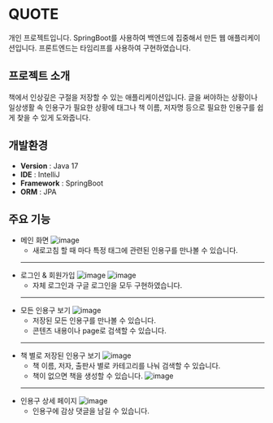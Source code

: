 # QUOTE
개인 프로젝트입니다. SpringBoot를 사용하여 백엔드에 집중해서 만든 웹 애플리케이션입니다. 프론트엔드는 타임리프를 사용하여 구현하였습니다.

## 프로젝트 소개
책에서 인상깊은 구절을 저장할 수 있는 애플리케이션입니다.
글을 써야하는 상황이나 일상생활 속 인용구가 필요한 상황에 태그나 책 이름, 저자명 등으로 필요한 인용구를 쉽게 찾을 수 있게 도와줍니다.

## 개발환경
- **Version** : Java 17
- **IDE** : IntelliJ
- **Framework** : SpringBoot
- **ORM** : JPA

## 주요 기능

- 메인 화면
  ![image](https://github.com/joungeun0825/quoteProject/assets/160833920/8e7bdfe6-96aa-4009-8f25-5e45628c60ac)
  - 새로고침 할 때 마다 특정 태그에 관련된 인용구를 만나볼 수 있습니다.
  ---------------------------------------------------------------------
- 로그인 & 회원가입
  ![image](https://github.com/joungeun0825/quoteProject/assets/160833920/3d2b6d20-353b-458e-b025-15c53657b4b9)
  ![image](https://github.com/joungeun0825/quoteProject/assets/160833920/5915abcf-529c-485f-94d8-ff7a1110c254)
  - 자체 로그인과 구글 로그인을 모두 구현하였습니다.
  ---------------------------------------------------------------------
- 모든 인용구 보기
  ![image](https://github.com/joungeun0825/quoteProject/assets/160833920/e6ad3d58-1edc-46ef-8e61-b3e242a5ddea)
  - 저장된 모든 인용구를 만나볼 수 있습니다.
  - 콘텐츠 내용이나 page로 검색할 수 있습니다.
  ---------------------------------------------------------------------
- 책 별로 저장된 인용구 보기
  ![image](https://github.com/joungeun0825/quoteProject/assets/160833920/8e4d0a50-7772-44f9-8cec-e882341aa567)
  - 책 이름, 저자, 출판사 별로 카테고리를 나눠 검색할 수 있습니다.
  - 책이 없으면 책을 생성할 수 있습니다.
    ![image](https://github.com/joungeun0825/quoteProject/assets/160833920/4bf4eeb9-d0c7-438d-a06f-f62436babde4)
  --------------------------------------------------------------------- 
- 인용구 상세 페이지
  ![image](https://github.com/joungeun0825/quoteProject/assets/160833920/af5a471b-6b4d-4bcb-a49a-d5d3c436de53)
  - 인용구에 감상 댓글을 남길 수 있습니다.

